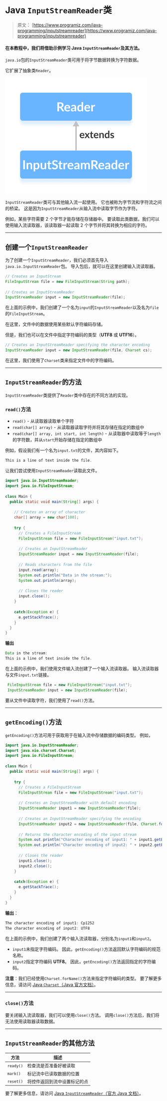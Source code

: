 # Java `InputStreamReader`类

> 原文： [https://www.programiz.com/java-programming/inputstreamreader](https://www.programiz.com/java-programming/inputstreamreader)

#### 在本教程中，我们将借助示例学习 Java `InputStreamReader`及其方法。

`java.io`包的`InputStreamReader`类可用于将字节数据转换为字符数据。

它扩展了抽象类`Reader`。

![The InputStreamReader class is a suclass of Java Reader.](img/a50f0b242bf3a59cb6799364e2634988.png "Java InputStreamReader Class")

`InputStreamReader`类可与其他输入流一起使用。 它也被称为字节流和字符流之间的桥梁。 这是因为`InputStreamReader`从输入流中读取字节作为字符。

例如，某些字符需要 2 个字节才能存储在存储器中。 要读取此类数据，我们可以使用输入流读取器，该读取器一起读取 2 个字节并将其转换为相应的字符。

* * *

## 创建一个`InputStreamReader`

为了创建一个`InputStreamReader`，我们必须首先导入`java.io.InputStreamReader`包。 导入包后，就可以在这里创建输入流读取器。

```java
// Creates an InputStream
FileInputStream file = new FileInputStream(String path);

// Creates an InputStreamReader
InputStreamReader input = new InputStreamReader(file); 
```

在上面的示例中，我们创建了一个名为`input`的`InputStreamReader`以及名为`file`的`FileInputStream`。

在这里，文件中的数据使用某些默认字符编码存储。

但是，我们也可以在文件中指定字符编码的类型（**UTF8** 或 **UTF16**）。

```java
// Creates an InputStreamReader specifying the character encoding
InputStreamReader input = new InputStreamReader(file, Charset cs); 
```

在这里，我们使用了`Charset`类来指定文件中的字符编码。

* * *

## `InputStreamReader`的方法

`InputStreamReader`类提供了`Reader`类中存在的不同方法的实现。

### `read()`方法

*   `read()` - 从读取器读取单个字符
*   `read(char[] array)` - 从读取器读取字符并将其存储在指定的数组中
*   `read(char[] array, int start, int length)` - 从读取器中读取等于`length`的字符数，并从`start`开始存储在指定的数组中

例如，假设我们有一个名为`input.txt`的文件，其内容如下。

```java
This is a line of text inside the file. 
```

让我们尝试使用`InputStreamReader`读取此文件。

```java
import java.io.InputStreamReader;
import java.io.FileInputStream;

class Main {
  public static void main(String[] args) {

    // Creates an array of character
    char[] array = new char[100];

    try {
      // Creates a FileInputStream
      FileInputStream file = new FileInputStream("input.txt");

      // Creates an InputStreamReader
      InputStreamReader input = new InputStreamReader(file);

      // Reads characters from the file
      input.read(array);
      System.out.println("Data in the stream:");
      System.out.println(array);

      // Closes the reader
      input.close();
    }

    catch(Exception e) {
      e.getStackTrace();
    }
  }
} 
```

**输出**

```java
Data in the stream:
This is a line of text inside the file. 
```

在上面的示例中，我们使用文件输入流创建了一个输入流读取器。 输入流读取器与文件`input.txt`链接。

```java
 FileInputStream file = new FileInputStream("input.txt");
 InputStreamReader input = new InputStreamReader(file); 
```

要从文件中读取字符，我们使用了`read()`方法。

* * *

## `getEncoding()`方法

`getEncoding()`方法可用于获取用于在输入流中存储数据的编码类型。 例如，

```java
import java.io.InputStreamReader;
import java.nio.charset.Charset;
import java.io.FileInputStream;

class Main {
  public static void main(String[] args) {

    try {
      // Creates a FileInputStream
      FileInputStream file = new FileInputStream("input.txt");

      // Creates an InputStreamReader with default encoding
      InputStreamReader input1 = new InputStreamReader(file);

      // Creates an InputStreamReader specifying the encoding
      InputStreamReader input2 = new InputStreamReader(file, Charset.forName("UTF8"));

      // Returns the character encoding of the input stream
      System.out.println("Character encoding of input1: " + input1.getEncoding());
      System.out.println("Character encoding of input2: " + input2.getEncoding());

      // Closes the reader
      input1.close();
      input2.close();
    }

    catch(Exception e) {
      e.getStackTrace();
    }
  }
} 
```

**输出**：

```java
The character encoding of input1: Cp1252
The character encoding of input2: UTF8 
```

在上面的示例中，我们创建了两个输入流读取器，分别名为`input1`和`input2`。

*   `input1`未指定字符编码。 因此，`getEncoding()`方法返回默认字符编码的规范名称。
*   `input2`指定字符编码 **UTF8**。 因此，`getEncoding()`方法返回指定的字符编码。

**注意**：我们已经使用`Charset.forName()`方法来指定字符编码的类型。 要了解更多信息，请访问 [Java `Charset`（Java 官方文档）](https://docs.oracle.com/javase/7/docs/api/java/nio/charset/Charset.html "Java Charset (official Java documentation)")。

* * *

### `close()`方法

要关闭输入流读取器，我们可以使用`close()`方法。 调用`close()`方法后，我们将无法使用读取器读取数据。

* * *

## `InputStreamReader`的其他方法

| 方法 | 描述 |
| --- | --- |
| `ready()` | 检查流是否准备好被读取 |
| `mark()` | 标记流中已读取数据的位置 |
| `reset()` | 将控件返回到流中设置标记的点 |

要了解更多信息，请访问 [Java `InputStreamReader`（官方 Java 文档）](https://docs.oracle.com/javase/7/docs/api/java/io/InputStreamReader.html "Java InputStreamReader (official Java documentation)")。